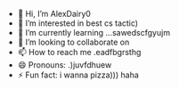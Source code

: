 - 👋 Hi, I’m AlexDairy0
- 👀 I’m interested in best cs tactic)
- 🌱 I’m currently learning ...sawedscfgyujm
- 💞️ I’m looking to collaborate on 
- 📫 How to reach me .eadfbgrsthg
- 😄 Pronouns: .)juvfdhuew
- ⚡ Fun fact: i wanna pizza))) haha
<!---
AlexDairy0/AlexDairy0 is a ✨ special ✨ repository because its `README.md` (this file) appears on your GitHub profile.
You can click the Preview link to take a look at your changes.
---
